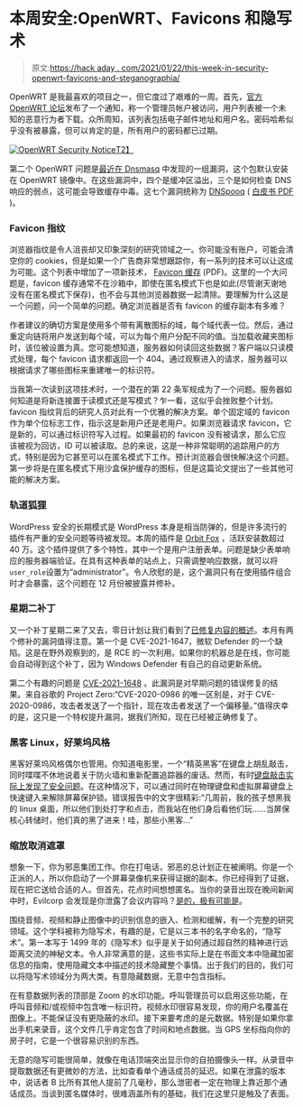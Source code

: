 # 本周安全:OpenWRT、Favicons 和隐写术

> 原文:[https://hack aday . com/2021/01/22/this-week-in-security-openwrt-favicons-and-steganographia/](https://hackaday.com/2021/01/22/this-week-in-security-openwrt-favicons-and-steganographia/)

OpenWRT 是我最喜欢的项目之一，但它度过了艰难的一周。首先，[官方 OpenWRT 论坛](https://forum.openwrt.org/)发布了一个通知，称一个管理员帐户被访问，用户列表被一个未知的恶意行为者下载。众所周知，该列表包括电子邮件地址和用户名。密码哈希似乎没有被暴露，但可以肯定的是，所有用户的密码都已过期。

[![OpenWRT Security Notice](../Images/ccca631d0b7afb8cde7b278cbac75499.png)T2】](https://hackaday.com/wp-content/uploads/2021/01/OpenWRT-Security.png)

第二个 OpenWRT 问题是[最近在 Dnsmasq](https://openwrt.org/advisory/2021-01-19-1) 中发现的一组漏洞，这个包默认安装在 OpenWRT 镜像中。在这些漏洞中，四个是缓冲区溢出，三个是如何检查 DNS 响应的弱点，这可能会导致缓存中毒。这七个漏洞统称为 [DNSpooq](https://www.jsof-tech.com/disclosures/dnspooq/) ( [白皮书 PDF](https://www.jsof-tech.com/wp-content/uploads/2021/01/DNSpooq-Technical-WP.pdf) )。

### Favicon 指纹

浏览器指纹是令人沮丧却又印象深刻的研究领域之一。你可能没有账户，可能会清空你的 cookies，但是如果一个广告商非常想跟踪你，有一系列的技术可以让这成为可能。这个列表中增加了一项新技术， [Favicon 缓存](https://www.cs.uic.edu/~polakis/papers/solomos-ndss21.pdf) (PDF)。这里的一个大问题是，favicon 缓存通常不在沙箱中，即使在匿名模式下也是如此(尽管谢天谢地没有在匿名模式下保存)，也不会与其他浏览器数据一起清除。要理解为什么这是一个问题，问一个简单的问题。确定浏览器是否有 favicon 的缓存副本有多难？

作者建议的确切方案是使用多个带有离散图标的域，每个域代表一位。然后，通过重定向链将用户发送到每个域，可以为每个用户分配不同的值。当加载收藏夹图标时，该位被设置为真。您可能想知道，服务器如何读回这些数据？客户端以只读模式处理，每个 favicon 请求都返回一个 404。通过观察进入的请求，服务器可以根据请求了哪些图标来重建唯一的标识符。

当我第一次读到这项技术时，一个潜在的第 22 条军规成为了一个问题。服务器如何知道是将新连接置于读模式还是写模式？乍一看，这似乎会挫败整个计划。favicon 指纹背后的研究人员对此有一个优雅的解决方案。单个固定域的 favicon 作为单个位标志工作，指示这是新用户还是老用户。如果浏览器请求 favicon，它是新的，可以通过标识符写入过程。如果最初的 favicon 没有被请求，那么它应该被视为回访，ID 可以被读取。总的来说，这是一种非常聪明的追踪用户的方式，特别是因为它甚至可以在匿名模式下工作。预计浏览器会很快解决这个问题。第一步将是在匿名模式下用沙盒保护缓存的图标，但是这篇论文提出了一些其他可能的解决方案。

### 轨道狐狸

WordPress 安全的长期模式是 WordPress 本身是相当防弹的，但是许多流行的插件有严重的安全问题等待被发现。本周的插件是 [Orbit Fox](https://www.wordfence.com/blog/2021/01/multiple-vulnerabilities-patched-in-orbit-fox-by-themeisle-plugin/) ，活跃安装数超过 40 万。这个插件提供了多个特性，其中一个是用户注册表单。问题是缺少表单响应的服务器端验证。在具有这种表单的站点上，只需调整响应数据，就可以将`user_role`设置为“administrator”。令人欣慰的是，这个漏洞只有在使用插件组合时才会暴露，这个问题在 12 月份被披露并修补。

### 星期二补丁

又一个补丁星期二来了又去，零日计划让我们看到了[已修复内容的概述](https://www.zerodayinitiative.com/blog/2021/1/12/the-january-2021-security-update-review)。本月有两个修补的漏洞值得注意。第一个是 CVE-2021-1647，微软 Defender 的一个缺陷。这是在野外观察到的，是 RCE 的一次利用。如果你的机器总是在线，你可能会自动得到这个补丁，因为 Windows Defender 有自己的自动更新系统。

第二个有趣的问题是 [CVE-2021-1648](https://bugs.chromium.org/p/project-zero/issues/detail?id=2096) 。此漏洞是对早期问题的错误修复的结果。来自谷歌的 Project Zero:“CVE-2020-0986 的唯一区别是，对于 CVE-2020-0986，攻击者发送了一个指针，现在攻击者发送了一个偏移量。”值得庆幸的是，这只是一个特权提升漏洞，据我们所知，现在已经被正确修复了。

### 黑客 Linux，好莱坞风格

黑客好莱坞风格偶尔也管用。你知道电影里，一个“精英黑客”在键盘上胡乱敲击，同时喋喋不休地说着关于防火墙和重新配置追踪器的废话。然而，有时[键盘敲击实际上发现了安全问题](https://github.com/linuxmint/cinnamon-screensaver/issues/354)。在这种情况下，可以通过同时在物理键盘和虚拟屏幕键盘上快速键入来解除屏幕保护锁。错误报告中的文字很精彩:“几周前，我的孩子想黑我的 linux 桌面，所以他们到处打字和点击，而我站在他们身后看他们玩……当屏保核心转储时，他们真的黑了进来！哇，那些小黑客…”

### 缩放取消遮罩

想象一下，你为邪恶集团工作。你在打电话，邪恶的总计划正在被阐明。你是一个正派的人，所以你启动了一个屏幕录像机来获得证据的副本。你已经得到了证据，现在把它送给合适的人。但首先，花点时间想想匿名。当你的录音出现在晚间新闻中时，Evilcorp 会发现是你泄露了会议内容吗？[是的，极有可能是](https://theintercept.com/2021/01/18/leak-zoom-meeting/)。

围绕音频、视频和静止图像中的识别信息的嵌入、检测和缓解，有一个完整的研究领域。这个学科被称为隐写术，有趣的是，它是以三本书的名字命名的，“隐写术”。第一本写于 1499 年的《隐写术》似乎是关于如何通过超自然的精神进行远距离交流的神秘文本。令人非常满意的是，这些书实际上是在书面文本中隐藏加密信息的指南，使用隐藏文本中描述的技术隐藏整个事情。出于我们的目的，我们可以将隐写术领域分为两大类。有意隐藏数据，无意中包含指标。

在有意数据列表的顶部是 Zoom 的水印功能。呼叫管理员可以启用这些功能，在呼叫音频和/或视频中包含唯一标识符。视频水印很容易发现，你的用户名覆盖在图像上。不能保证没有更隐蔽的水印。接下来要考虑的是元数据。特别是如果你拿出手机来录音，这个文件几乎肯定包含了时间和地点数据。当 GPS 坐标指向你的房子时，它是一个很容易识别的东西。

无意的隐写可能很简单，就像在电话顶端突出显示你的自拍摄像头一样。从录音中提取数据还有更微妙的方法，比如查看单个通话成员的延迟。如果在泄露的版本中，说话者 B 比所有其他人提前了几毫秒，那么泄密者一定在物理上靠近那个通话成员。当谈到匿名媒体时，很难涵盖所有的基础，我们在这里只是触及了表面。